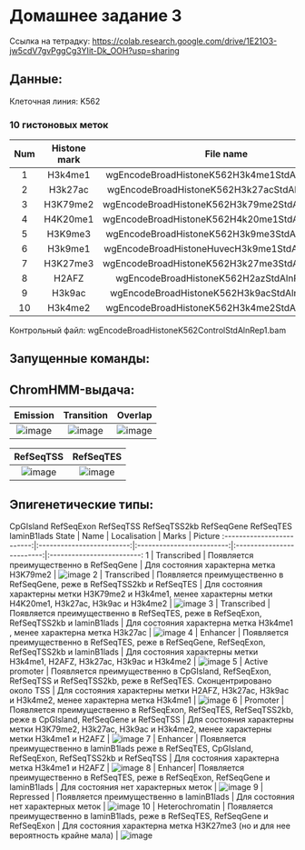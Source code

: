 # Домашнее задание 3
Ссылка на тетрадку: https://colab.research.google.com/drive/1E21O3-jw5cdV7gvPggCg3YIit-Dk_OOH?usp=sharing
## Данные:
Клеточная линия: K562
### 10 гистоновых меток

Num	| Histone mark |	File name 
:-------------------------:|:-------------------------:|:-------------------------:
1 | H3k4me1 | wgEncodeBroadHistoneK562H3k4me1StdAlnRep1.bam
2 | H3k27ac | wgEncodeBroadHistoneK562H3k27acStdAlnRep1.bam
3 | H3K79me2 | wgEncodeBroadHistoneK562H3k79me2StdAlnRep1.bam
4 | H4K20me1 | wgEncodeBroadHistoneK562H4k20me1StdAlnRep1.bam
5 | H3K9me3 | wgEncodeBroadHistoneK562H3k9me3StdAlnRep1.bam
6 | H3k9me1 | wgEncodeBroadHistoneHuvecH3k9me1StdAlnRep1.bam
7 | H3K27me3 | wgEncodeBroadHistoneK562H3k27me3StdAlnRep1.bam
8 | H2AFZ | wgEncodeBroadHistoneK562H2azStdAlnRep1.bam
9 | H3k9ac | wgEncodeBroadHistoneK562H3k9acStdAlnRep1.bam
10 | H3k4me2 | wgEncodeBroadHistoneK562H3k4me2StdAlnRep1.bam

Контрольный файл: wgEncodeBroadHistoneK562ControlStdAlnRep1.bam
## Запущенные команды:

## ChromHMM-выдача:
Emission	| Transition |	Overlap 
:-------------------------:|:-------------------------:|:-------------------------:
![image](https://github.com/mylifeclosetwice/hse_hw3_chromhmm/assets/71773580/1816a2e9-ac56-45b6-96aa-0dbcaa6a1f4a) | ![image](https://github.com/mylifeclosetwice/hse_hw3_chromhmm/assets/71773580/2fc68dd9-5dc6-47a1-bbfe-241c195b5615) | ![image](https://github.com/mylifeclosetwice/hse_hw3_chromhmm/assets/71773580/73f6470e-8fa6-4894-b7f5-27be48a93856) 

RefSeqTSS	| RefSeqTES
:-------------------------:|:-------------------------:
![image](https://github.com/mylifeclosetwice/hse_hw3_chromhmm/assets/71773580/037c46ec-4e80-4777-8404-0e35f6547a44) | ![image](https://github.com/mylifeclosetwice/hse_hw3_chromhmm/assets/71773580/adda044e-cb8a-4b47-95b9-d3ce885c130b)




## Эпигенетические типы:
CpGIsland
RefSeqExon
RefSeqTSS
RefSeqTSS2kb
RefSeqGene
RefSeqTES
laminB1lads
State | Name | Localisation | Marks | Picture
:-------------------------:|:-------------------------:|:-------------------------:|:-------------------------:|:-------------------------:
1 | Transcribed | Появляется преимущественно в RefSeqGene | Для состояния характерна метка H3K79me2 | ![image](https://github.com/mylifeclosetwice/hse_hw3_chromhmm/assets/71773580/c4ea1213-6c06-42f3-8b70-dc76f945515e)
2 | Transcribed | Появляется преимущественно в RefSeqGene, реже в RefSeqTSS2kb и RefSeqTES | Для состояния характерны метки H3K79me2 и H3k4me1, менее характерны метки H4K20me1, H3k27ac, H3k9ac и H3k4me2 | ![image](https://github.com/mylifeclosetwice/hse_hw3_chromhmm/assets/71773580/d53e62f0-cd0e-4091-872d-80f82643366f)
3 | Transcribed | Появляется преимущественно в RefSeqTES, реже в RefSeqExon, RefSeqTSS2kb и laminB1lads | Для состояния характерна метка H3k4me1 , менее характерна метка H3k27ac | ![image](https://github.com/mylifeclosetwice/hse_hw3_chromhmm/assets/71773580/a50614d1-c305-4697-92af-b8fc01ee0a21)
4 | Enhancer | Появляется преимущественно в RefSeqTES, реже в RefSeqGene, RefSeqExon, RefSeqTSS2kb и laminB1lads | Для состояния характерны метки H3k4me1, H2AFZ, H3k27ac, H3k9ac и H3k4me2 | ![image](https://github.com/mylifeclosetwice/hse_hw3_chromhmm/assets/71773580/bd789cae-f8ec-4dd6-b11c-96271c6233c2)
5 | Active promoter | Появляется преимущественно в CpGIsland, RefSeqExon, RefSeqTSS и RefSeqTSS2kb, реже в RefSeqTES. Сконцентрировано около TSS | Для состояния характерны метки H2AFZ, H3k27ac, H3k9ac и H3k4me2, менее характерна метка H3k4me1 | ![image](https://github.com/mylifeclosetwice/hse_hw3_chromhmm/assets/71773580/28c140de-8945-4937-8340-494bf2f251e1)
6 | Promoter | Появляется преимущественно в RefSeqExon, RefSeqTES, RefSeqTSS2kb, реже в CpGIsland, RefSeqGene и RefSeqTSS | Для состояния характерны метки H3K79me2, H3k27ac, H3k9ac и H3k4me2, менее характерны метки H3k4me1 и H2AFZ | ![image](https://github.com/mylifeclosetwice/hse_hw3_chromhmm/assets/71773580/d4e4b76c-ca39-4afd-a477-c6e2bf8656e9)
7 | Enhancer | Появляется преимущественно в laminB1lads реже в RefSeqTES, CpGIsland, RefSeqExon, RefSeqTSS2kb и RefSeqTSS | Для состояния характерна метка H3k4me1 и H2AFZ | ![image](https://github.com/mylifeclosetwice/hse_hw3_chromhmm/assets/71773580/b2d32ec6-46b5-4808-afb9-2672696ab4e9)
8 | Enhancer| Появляется преимущественно в RefSeqTES, реже в RefSeqExon, RefSeqGene и laminB1lads | Для состояния нет характерных меток | ![image](https://github.com/mylifeclosetwice/hse_hw3_chromhmm/assets/71773580/c91faf5f-85f3-4eb3-b930-58766e2c9221)
9 | Repressed | Появляется преимущественно в laminB1lads | Для состояния нет характерных меток | ![image](https://github.com/mylifeclosetwice/hse_hw3_chromhmm/assets/71773580/08e3361e-387a-4262-8c23-7420ad2371ea)
10 | Heterochromatin | Появляется преимущественно в laminB1lads, реже в RefSeqTES, RefSeqGene и RefSeqExon | Для состояния характерна метка H3K27me3 (но и для нее вероятность крайне мала) | ![image](https://github.com/mylifeclosetwice/hse_hw3_chromhmm/assets/71773580/2f59d709-b6ba-466c-8d4a-e3020289ebed)

 
